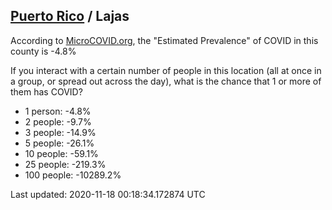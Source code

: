 
## [Puerto Rico](/united-states/puerto-rico) / Lajas

According to [MicroCOVID.org](http://microcovid.org),
the "Estimated Prevalence" of COVID in this county is -4.8%

If you interact with a certain number of people in this location
(all at once in a group, or spread out across the day), what is the chance that
1 or more of them has COVID?

- 1 person: -4.8%
- 2 people: -9.7%
- 3 people: -14.9%
- 5 people: -26.1%
- 10 people: -59.1%
- 25 people: -219.3%
- 100 people: -10289.2%

Last updated: 2020-11-18 00:18:34.172874 UTC
